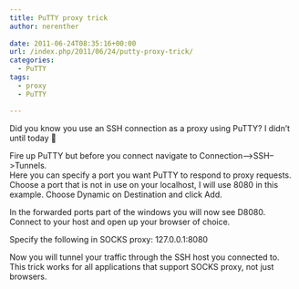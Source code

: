 ```yaml
---
title: PuTTY proxy trick
author: nerenther
 
date: 2011-06-24T08:35:16+00:00
url: /index.php/2011/06/24/putty-proxy-trick/
categories:
  - PuTTY
tags:
  - proxy
  - PuTTY

---
```

Did you know you use an SSH connection as a proxy using PuTTY? I didn&#8217;t until today 🙂

Fire up PuTTY but before you connect navigate to Connection&#8211;>SSH&#8211;>Tunnels.  
Here you can specify a port you want PuTTY to respond to proxy requests. Choose a port that is not in use on your localhost, I will use 8080 in this example. Choose Dynamic on Destination and click Add.

In the forwarded ports part of the windows you will now see D8080.  
Connect to your host and open up your browser of choice.

Specify the following in SOCKS proxy: 127.0.0.1:8080

Now you will tunnel your traffic through the SSH host you connected to.  
This trick works for all applications that support SOCKS proxy, not just browsers.